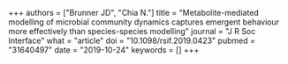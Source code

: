 +++
authors = ["Brunner JD", "Chia N."]
title = "Metabolite-mediated modelling of microbial community dynamics captures emergent behaviour more effectively than species-species modelling"
journal = "J R Soc Interface"
what = "article"
doi = "10.1098/rsif.2019.0423"
pubmed = "31640497"
date = "2019-10-24"
keywords = []
+++

